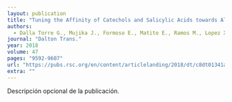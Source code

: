 ```yaml
---
layout: publication
title: "Tuning the Affinity of Catechols and Salicylic Acids towards Al(III): Characterization of Al-Chelator Interactions"
authors:
  - Dalla Torre G., Mujika J., Formoso E., Matito E., Ramos M., Lopez X.
journal: "Dalton Trans."
year: 2018
volume: 47
pages: "9592-9607"
url: "https://pubs.rsc.org/en/content/articlelanding/2018/dt/c8dt01341a#!divAbstract"
extra: ""
---
```


Descripción opcional de la publicación.
